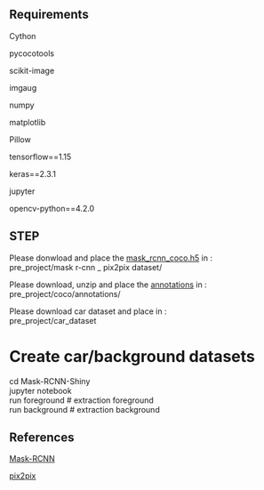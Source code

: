 ## Requirements

Cython

pycocotools

scikit-image

imgaug

numpy

matplotlib

Pillow

tensorflow==1.15

keras==2.3.1

jupyter

opencv-python==4.2.0

## STEP


Please donwload and place the [mask_rcnn_coco.h5](https://github.com/matterport/Mask_RCNN/releases/download/v2.0/mask_rcnn_coco.h5) in :   
pre_project/mask r-cnn _ pix2pix dataset/


Please download, unzip and place the [annotations](http://images.cocodataset.org/annotations/annotations_trainval2014.zip) in :   
pre_project/coco/annotations/


Please download car dataset and place in :   
pre_project/car_dataset


# Create car/background datasets

cd Mask-RCNN-Shiny   
jupyter notebook   
run foreground # extraction foreground   
run background # extraction background   


## References

[Mask-RCNN](https://github.com/matterport/Mask_RCNN)

[pix2pix](https://phillipi.github.io/pix2pix/)
